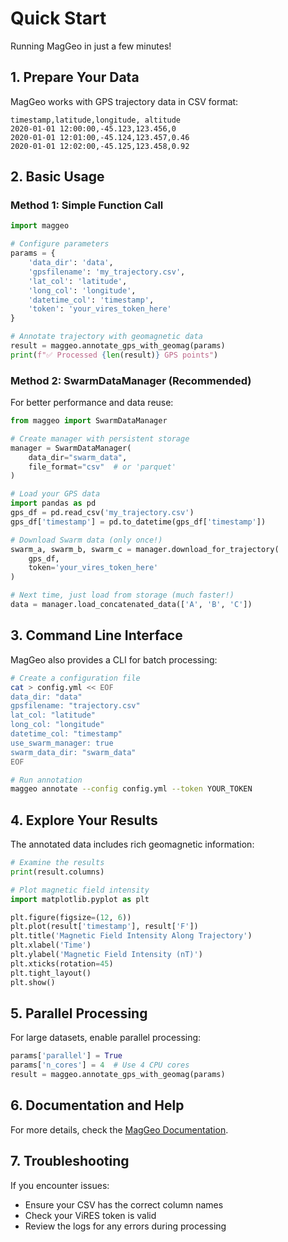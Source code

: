 # Quick Start

Running MagGeo in just a few minutes!

## 1. Prepare Your Data

MagGeo works with GPS trajectory data in CSV format:

```csv
timestamp,latitude,longitude, altitude
2020-01-01 12:00:00,-45.123,123.456,0
2020-01-01 12:01:00,-45.124,123.457,0.46
2020-01-01 12:02:00,-45.125,123.458,0.92
```

## 2. Basic Usage

### Method 1: Simple Function Call

```python
import maggeo

# Configure parameters
params = {
    'data_dir': 'data',
    'gpsfilename': 'my_trajectory.csv',
    'lat_col': 'latitude',
    'long_col': 'longitude',
    'datetime_col': 'timestamp',
    'token': 'your_vires_token_here'
}

# Annotate trajectory with geomagnetic data
result = maggeo.annotate_gps_with_geomag(params)
print(f"✅ Processed {len(result)} GPS points")
```

### Method 2: SwarmDataManager (Recommended)

For better performance and data reuse:

```python
from maggeo import SwarmDataManager

# Create manager with persistent storage
manager = SwarmDataManager(
    data_dir="swarm_data",
    file_format="csv"  # or 'parquet'
)

# Load your GPS data
import pandas as pd
gps_df = pd.read_csv('my_trajectory.csv')
gps_df['timestamp'] = pd.to_datetime(gps_df['timestamp'])

# Download Swarm data (only once!)
swarm_a, swarm_b, swarm_c = manager.download_for_trajectory(
    gps_df, 
    token='your_vires_token_here'
)

# Next time, just load from storage (much faster!)
data = manager.load_concatenated_data(['A', 'B', 'C'])
```

## 3. Command Line Interface

MagGeo also provides a CLI for batch processing:

```bash
# Create a configuration file
cat > config.yml << EOF
data_dir: "data"
gpsfilename: "trajectory.csv"
lat_col: "latitude"
long_col: "longitude"
datetime_col: "timestamp"
use_swarm_manager: true
swarm_data_dir: "swarm_data"
EOF

# Run annotation
maggeo annotate --config config.yml --token YOUR_TOKEN
```

## 4. Explore Your Results

The annotated data includes rich geomagnetic information:

```python
# Examine the results
print(result.columns)

# Plot magnetic field intensity
import matplotlib.pyplot as plt

plt.figure(figsize=(12, 6))
plt.plot(result['timestamp'], result['F'])
plt.title('Magnetic Field Intensity Along Trajectory')
plt.xlabel('Time')
plt.ylabel('Magnetic Field Intensity (nT)')
plt.xticks(rotation=45)
plt.tight_layout()
plt.show()
```

## 5. Parallel Processing

For large datasets, enable parallel processing:

```python
params['parallel'] = True
params['n_cores'] = 4  # Use 4 CPU cores
result = maggeo.annotate_gps_with_geomag(params)
```
## 6. Documentation and Help
For more details, check the [MagGeo Documentation](https://maggeo.github.io/MagGeo/).

## 7. Troubleshooting
If you encounter issues:
- Ensure your CSV has the correct column names
- Check your ViRES token is valid
- Review the logs for any errors during processing
  
